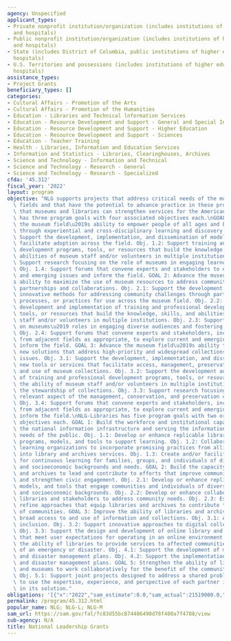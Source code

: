 ```yaml
---
agency: Unspecified
applicant_types:
- Private nonprofit institution/organization (includes institutions of higher education
  and hospitals)
- Public nonprofit institution/organization (includes institutions of higher education
  and hospitals)
- State (includes District of Columbia, public institutions of higher education and
  hospitals)
- U.S. Territories and possessions (includes institutions of higher education and
  hospitals)
assistance_types:
- Project Grants
beneficiary_types: []
categories:
- Cultural Affairs - Promotion of the Arts
- Cultural Affairs - Promotion of the Humanities
- Education - Libraries and Technical lnformation Services
- Education - Resource Development and Support - General and Special Interest Organizations
- Education - Resource Development and Support - Higher Education
- Education - Resource Development and Support - Sciences
- Education - Teacher Training
- Health - Libraries, Information and Education Services
- Information and Statistics - Libraries, Clearinghouses, Archives
- Science and Technology - Information and Technical
- Science and Technology - Research - General
- Science and Technology - Research - Specialized
cfda: '45.312'
fiscal_year: '2022'
layout: program
objective: "NLG supports projects that address critical needs of the museum and library\
  \ fields and that have the potential to advance practice in these professions so\
  \ that museums and libraries can strengthen services for the American public. NLG-Museums\
  \ has three program goals with four associated objectives each.\nGOAL 1: Advance\
  \ the museum field\u2019s ability to empower people of all ages and backgrounds\
  \ through experiential and cross-disciplinary learning and discovery. Obj. 1.1:\
  \ Support the development, implementation, and dissemination of model programs that\
  \ facilitate adoption across the field. Obj. 1.2: Support training and professional\
  \ development programs, tools, or resources that build the knowledge, skills, and\
  \ abilities of museum staff and/or volunteers in multiple institutions. Obj. 1.3:\
  \ Support research focusing on the role of museums in engaging learners of all types.\
  \ Obj. 1.4: Support forums that convene experts and stakeholders to explore current\
  \ and emerging issues and inform the field. GOAL 2: Advance the museum field\u2019\
  s ability to maximize the use of museum resources to address community needs through\
  \ partnerships and collaborations. Obj. 2.1: Support the development of new and\
  \ innovative methods for addressing community challenges through partnerships, services,\
  \ processes, or practices for use across the museum field. Obj. 2.2: Support the\
  \ development and implementation of training and professional development programs,\
  \ tools, or resources that build the knowledge, skills, and abilities of museum\
  \ staff and/or volunteers in multiple institutions. Obj. 2.3: Support research focusing\
  \ on museums\u2019 roles in engaging diverse audiences and fostering civic discourse.\
  \ Obj. 2.4: Support forums that convene experts and stakeholders, including those\
  \ from adjacent fields as appropriate, to explore current and emerging issues and\
  \ inform the field. GOAL 3: Advance the museum field\u2019s ability to identify\
  \ new solutions that address high-priority and widespread collections care or conservation\
  \ issues. Obj. 3.1: Support the development, implementation, and dissemination of\
  \ new tools or services that facilitate access, management, preservation, sharing,\
  \ and use of museum collections. Obj. 3.2: Support the development and implementation\
  \ of training and professional development programs, tools, or resources that impact\
  \ the ability of museum staff and/or volunteers in multiple institutions to improve\
  \ the stewardship of collections. Obj. 3.3: Support research focusing on any broadly\
  \ relevant aspect of the management, conservation, and preservation of collections.\
  \ Obj. 3.4: Support forums that convene experts and stakeholders, including those\
  \ from adjacent fields as appropriate, to explore current and emerging issues and\
  \ inform the field.\nNLG-Libraries has five program goals with two or three associated\
  \ objectives each. GOAL 1: Build the workforce and institutional capacity for managing\
  \ the national information infrastructure and serving the information and education\
  \ needs of the public. Obj. 1.1: Develop or enhance replicable library and archives\
  \ programs, models, and tools to support learning. Obj. 1.2: Collaborate with other\
  \ learning organizations to incorporate promising practices from allied domains\
  \ into library and archives services. Obj. 1.3: Create and/or facilitate opportunities\
  \ for continuous learning for families, groups, and individuals of diverse cultural\
  \ and socioeconomic backgrounds and needs. GOAL 2: Build the capacity of libraries\
  \ and archives to lead and contribute to efforts that improve community well-being\
  \ and strengthen civic engagement. Obj. 2.1: Develop or enhance replicable programming,\
  \ models, and tools that engage communities and individuals of diverse cultural\
  \ and socioeconomic backgrounds. Obj. 2.2: Develop or enhance collaborations between\
  \ libraries and stakeholders to address community needs. Obj. 2.3: Establish or\
  \ refine approaches that equip libraries and archives to contribute to the well-being\
  \ of communities. GOAL 3: Improve the ability of libraries and archives to provide\
  \ broad access to and use of information and collections. Obj. 3.1: Advance digital\
  \ inclusion. Obj. 3.2: Support innovative approaches to digital collection management.\
  \ Obj. 3.3: Support the design and development of online library and archives services\
  \ that meet user expectations for operating in an online environment. GOAL 4: Strengthen\
  \ the ability of libraries to provide services to affected communities in the event\
  \ of an emergency or disaster. Obj. 4.1: Support the development of model emergency\
  \ and disaster management plans. Obj. 4.2: Support the implementation of such emergency\
  \ and disaster management plans. GOAL 5: Strengthen the ability of libraries, archives,\
  \ and museums to work collaboratively for the benefit of the communities they serve.\
  \ Obj. 5.1: Support joint projects designed to address a shared problem and structured\
  \ to use the expertise, experience, and perspective of each partner institution\
  \ in its solution."
obligations: '[{"x":"2022","sam_estimate":0.0,"sam_actual":21519000.0,"usa_spending_actual":34526891.7},{"x":"2023","sam_estimate":24635000.0,"sam_actual":0.0,"usa_spending_actual":21622030.76},{"x":"2024","sam_estimate":25635000.0,"sam_actual":0.0,"usa_spending_actual":0.0}]'
permalink: /program/45.312.html
popular_name: NLG; NLG-L; NLG-M
sam_url: https://sam.gov/fal/fc83d55bc874486490d78f400a7f4788/view
sub-agency: N/A
title: National Leadership Grants
---
```


